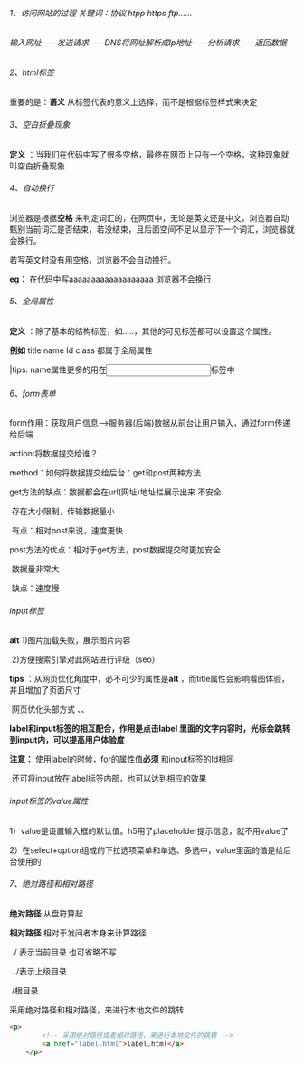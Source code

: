 ###### 1、访问网站的过程    关键词：协议  htpp https ftp......

###### 输入网址——发送请求——DNS将网址解析成Ip地址——分析请求——返回数据

###### 2、html标签

重要的是：**语义**	从标签代表的意义上选择，而不是根据标签样式来决定

###### 3、空白折叠现象

**定义**	：当我们在代码中写了很多空格，最终在网页上只有一个空格，这种现象就叫空白折叠现象

###### 4、自动换行

浏览器是根据**空格**	来判定词汇的，在网页中，无论是英文还是中文，浏览器自动甄别当前词汇是否结束，若没结束，且后面空间不足以显示下一个词汇，浏览器就会换行。

若写英文时没有用空格，浏览器不会自动换行。

**eg：**	在代码中写aaaaaaaaaaaaaaaaaaa  浏览器不会换行  

###### 5、全局属性

**定义**	：除了基本的结构标签，如<html><body>.....，其他的可见标签都可以设置这个属性。

**例如**	title   name Id  class 都属于全局属性 

|tips:  name属性更多的用在<input>标签中

###### 6、form表单

form作用：获取用户信息——>服务器(后端)数据从前台让用户输入，通过form传递给后端

action:将数据提交给谁？

method：如何将数据提交给后台：get和post两种方法

get方法的缺点：数据都会在url(网址)地址栏展示出来 不安全

​			 存在大小限制，传输数据量小

​                 有点：相对post来说，速度更快

post方法的优点：相对于get方法，post数据提交时更加安全

​			     数据量非常大

​                   缺点：速度慢

###### input标签

**alt**	1)图片加载失败，展示图片内容

​	2)方便搜索引擎对此网站进行评级（seo）

**tips**	：从网页优化角度中，<img>必不可少的属性是**alt**	，而title属性会影响看图体验，并且增加了页面尺寸

​	   网页优化头部方式 <title></title>、<meta name="keywords">、<meta name="description">

**label和input标签的相互配合，作用是点击label 里面的文字内容时，光标会跳转到input内，可以提高用户体验度**

**注意：**	使用label的时候，for的属性值**必须**	和input标签的Id相同

​		还可将input放在label标签内部，也可以达到相应的效果

###### input标签的value属性

1）value是设置输入框的默认值。h5用了placeholder提示信息，就不用value了

2）在select+option组成的下拉选项菜单和单选、多选中，value里面的值是给后台使用的

###### 7、绝对路径和相对路径

**绝对路径**	从盘符算起

**相对路径**		相对于发问者本身来计算路径

​			./ 表示当前目录 也可省略不写

​			../表示上级目录

​			/根目录

采用绝对路径和相对路径，来进行本地文件的跳转

```html
<p>
		<!-- 采用绝对路径或者相对路径，来进行本地文件的跳转 -->
		<a href="label.html">label.html</a>
	</p>
```









